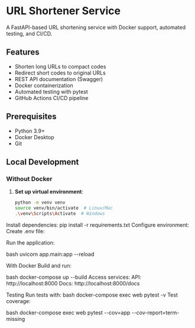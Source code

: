 # URL Shortener Service

A FastAPI-based URL shortening service with Docker support, automated testing, and CI/CD.

## Features

- Shorten long URLs to compact codes
- Redirect short codes to original URLs
- REST API documentation (Swagger)
- Docker containerization
- Automated testing with pytest
- GitHub Actions CI/CD pipeline

## Prerequisites

- Python 3.9+
- Docker Desktop
- Git

## Local Development

### Without Docker

1. **Set up virtual environment**:
   ```bash
   python -m venv venv
   source venv/bin/activate  # Linux/Mac
   .\venv\Scripts\Activate  # Windows

Install dependencies:
pip install -r requirements.txt
Configure environment:
Create .env file:

Run the application:

bash
uvicorn app.main:app --reload

With Docker
Build and run:

bash
docker-compose up --build
Access services:
API: http://localhost:8000
Docs: http://localhost:8000/docs

Testing
Run tests with:
bash
docker-compose exec web pytest -v
Test coverage:

bash
docker-compose exec web pytest --cov=app --cov-report=term-missing
